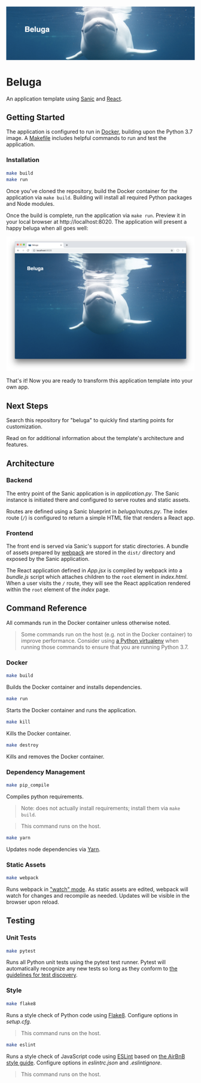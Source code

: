 ![Beluga](docs/assets/beluga-banner.png)

# Beluga

An application template using [Sanic](https://github.com/huge-success/sanic) and [React](https://reactjs.org/).

## Getting Started

The application is configured to run in [Docker](https://docs.docker.com/), building upon the Python 3.7 image. A [Makefile](Makefile) includes helpful commands to run and test the application.

### Installation

```bash
make build
make run
```

Once you've cloned the repository, build the Docker container for the application via `make build`. Building will install all required Python packages and Node modules.

Once the build is complete, run the application via `make run`. Preview it in your local browser at http://localhost:8020. The application will present a happy beluga when all goes well:

![Beluga App Screenshot](docs/assets/beluga-screenshot.png)

That's it! Now you are ready to transform this application template into your own app.

## Next Steps

Search this repository for "beluga" to quickly find starting points for customization.

Read on for additional information about the template's architecture and features.

## Architecture

### Backend

The entry point of the Sanic application is in _application.py_. The Sanic instance is initiated there and configured to serve routes and static assets.

Routes are defined using a Sanic blueprint in _beluga/routes.py_. The index route (`/`) is configured to return a simple HTML file that renders a React app.

### Frontend

The front end is served via Sanic's support for static directories. A bundle of assets prepared by [webpack](https://webpack.js.org/) are stored in the `dist/` directory and exposed by the Sanic application.

The React application defined in _App.jsx_ is compiled by webpack into a _bundle.js_ script which attaches children to the `root` element in _index.html_. When a user visits the `/` route, they will see the React application rendered within the `root` element of the _index_ page.

## Command Reference

All commands run in the Docker container unless otherwise noted.

> Some commands run on the host (e.g. not in the Docker container) to improve performance. Consider using [a Python virtualenv](https://docs.python.org/3/library/venv.html#creating-virtual-environments) when running those commands to ensure that you are running Python 3.7.

### Docker

```bash
make build
```
Builds the Docker container and installs dependencies.

```bash
make run
```
Starts the Docker container and runs the application.

```bash
make kill
```
Kills the Docker container.

```bash
make destroy
```
Kills and removes the Docker container.

### Dependency Management

```bash
make pip_compile
```
Compiles python requirements.
> Note: does not actually install requirements; install them via `make build`.

> This command runs on the host.

```bash
make yarn
```
Updates node dependencies via [Yarn](https://yarnpkg.com/en/docs).

### Static Assets

```bash
make webpack
```
Runs webpack in ["watch" mode](https://webpack.js.org/configuration/watch/). As static assets are edited, webpack will watch for changes and recompile as needed. Updates will be visible in the browser upon reload.

## Testing

### Unit Tests

```bash
make pytest
```
Runs all Python unit tests using the pytest test runner. Pytest will automatically recognize any new tests so long as they conform to [the guidelines for test discovery](https://docs.pytest.org/en/latest/goodpractices.html#test-discovery).

### Style

```bash
make flake8
```
Runs a style check of Python code using [Flake8](http://flake8.pycqa.org/en/latest/manpage.html#description). Configure options in _setup.cfg_.
> This command runs on the host.

```bash
make eslint
```
Runs a style check of JavaScript code using [ESLint](https://eslint.org/) based on [the AirBnB style guide](https://github.com/airbnb/javascript). Configure options in _eslintrc.json_ and _.eslintignore_.
> This command runs on the host.
